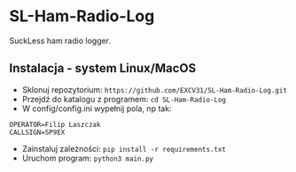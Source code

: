 # SL-Ham-Radio-Log
SuckLess ham radio logger.

## Instalacja - system Linux/MacOS
* Sklonuj repozytorium:
`https://github.com/EXCV31/SL-Ham-Radio-Log.git`
* Przejdź do katalogu z programem:
`cd SL-Ham-Radio-Log`
* W config/config.ini wypełnij pola, np tak:
```[RADIO]
OPERATOR=Filip Laszczak
CALLSIGN=SP9EX
```
* Zainstaluj zależności:
`pip install -r requirements.txt`
* Uruchom program:
`python3 main.py`
